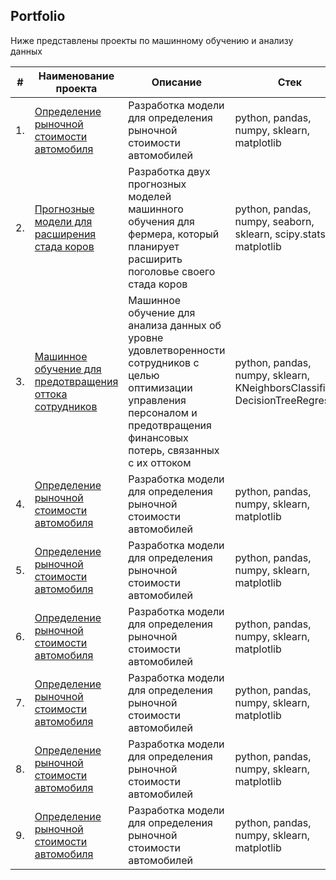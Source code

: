 ## Portfolio

Ниже представлены проекты по машинному обучению и анализу данных

| #    | Наименование проекта                | Описание                                                     | Стек                                                         |
| ---- | ------------------------------------------------------------ | ------------------------------------------------------------ | ------------------------------------------------------------ |
| 1.   | [Определение рыночной стоимости автомобиля](https://github.com/TadevosMartirosyan/Portfolio/tree/main/Automobile%20Valuation%20Model) | Разработка модели для определения рыночной стоимости автомобилей | python, pandas, numpy, sklearn, matplotlib |
| 2.   | [Прогнозные модели для расширения стада коров](https://github.com/TadevosMartirosyan/Portfolio/tree/main/Cow%20Yield%20Forecast) | Разработка двух прогнозных моделей машинного обучения для фермера, который планирует расширить поголовье своего стада коров | python, pandas, numpy, seaborn, sklearn, scipy.stats, matplotlib |
| 3.   | [Машинное обучение для предотвращения оттока сотрудников](https://github.com/TadevosMartirosyan/Portfolio/tree/main/Employee%20Satisfaction%20Analysis) | Машинное обучение для анализа данных об уровне удовлетворенности сотрудников с целью оптимизации управления персоналом и предотвращения финансовых потерь, связанных с их оттоком | python, pandas, numpy, sklearn, KNeighborsClassifier, DecisionTreeRegressor |
| 4.   | [Определение рыночной стоимости автомобиля](https://github.com/TadevosMartirosyan/Portfolio/tree/main/Automobile%20Valuation%20Model) | Разработка модели для определения рыночной стоимости автомобилей | python, pandas, numpy, sklearn, matplotlib |
| 5.   | [Определение рыночной стоимости автомобиля](https://github.com/TadevosMartirosyan/Portfolio/tree/main/Automobile%20Valuation%20Model) | Разработка модели для определения рыночной стоимости автомобилей | python, pandas, numpy, sklearn, matplotlib |
| 6.   | [Определение рыночной стоимости автомобиля](https://github.com/TadevosMartirosyan/Portfolio/tree/main/Automobile%20Valuation%20Model) | Разработка модели для определения рыночной стоимости автомобилей | python, pandas, numpy, sklearn, matplotlib |
| 7.   | [Определение рыночной стоимости автомобиля](https://github.com/TadevosMartirosyan/Portfolio/tree/main/Automobile%20Valuation%20Model) | Разработка модели для определения рыночной стоимости автомобилей | python, pandas, numpy, sklearn, matplotlib |
| 8.   | [Определение рыночной стоимости автомобиля](https://github.com/TadevosMartirosyan/Portfolio/tree/main/Automobile%20Valuation%20Model) | Разработка модели для определения рыночной стоимости автомобилей | python, pandas, numpy, sklearn, matplotlib |
| 9.   | [Определение рыночной стоимости автомобиля](https://github.com/TadevosMartirosyan/Portfolio/tree/main/Automobile%20Valuation%20Model) | Разработка модели для определения рыночной стоимости автомобилей | python, pandas, numpy, sklearn, matplotlib |
